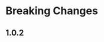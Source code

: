 # Breaking Changes

<!-- Add a header (##) with the version and list the breaking changes.-->

## 1.0.2
<!--
  - `Something` was removed.
  - `This` was renamed to `That`.
-->
